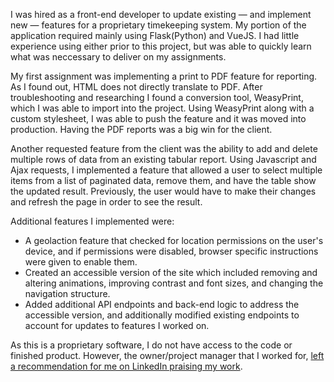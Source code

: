 I was hired as a front-end developer to update existing — and implement new — features for a proprietary timekeeping system. My portion of the application required mainly using Flask(Python) and VueJS. I had little experience using either prior to this project, but was able to quickly learn what was neccessary to deliver on my assignments. 

My first assignment was implementing a print to PDF feature for reporting. As I found out, HTML does not directly translate to PDF. After troubleshooting and researching I found a conversion tool, WeasyPrint, which I was able to import into the project. Using WeasyPrint along with a custom stylesheet, I was able to push the feature and it was moved into production. Having the PDF reports was a big win for the client.

Another requested feature from the client was the ability to add and delete multiple rows of data from an existing tabular report. Using Javascript and Ajax requests, I implemented a feature that allowed a user to select multiple items from a list of paginated data, remove them, and have the table show the updated result. Previously, the user would have to make their changes and refresh the page in order to see the result.

Additional features I implemented were:
* A geolaction feature that checked for location permissions on the user's device, and if permissions were disabled, browser specific instructions were given to enable them.
* Created an accessible version of the site which included removing and altering animations, improving contrast and font sizes, and changing the navigation structure.
* Added additional API endpoints and back-end logic to address the accessible version, and additionally modified existing endpoints to account for updates to features I worked on.

As this is a proprietary software, I do not have access to the code or finished product. However, the owner/project manager that I worked for, [left a recommendation for me on LinkedIn praising my work](https://www.linkedin.com/in/chris-pulver/).
